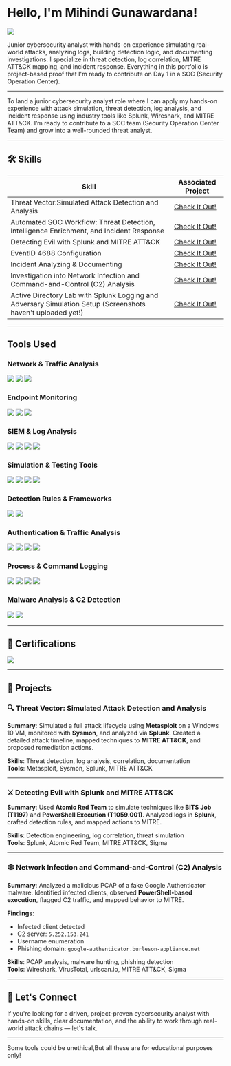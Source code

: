 # Hello, I'm Mihindi Gunawardana!  

<a href="https://www.linkedin.com/in/mihindi-gunawardana-44a0a432b"><img src="https://img.shields.io/badge/-LinkedIn-0072b1?&style=for-the-badge&logo=linkedin&logoColor=white" /></a>

Junior cybersecurity analyst with hands-on experience simulating real-world attacks, analyzing logs, building detection logic, and documenting investigations. I specialize in threat detection, log correlation, MITRE ATT&CK mapping, and incident response. Everything in this portfolio is project-based proof that I'm ready to contribute on Day 1 in a SOC (Security Operation Center).

---

To land a junior cybersecurity analyst role where I can apply my hands-on experience with attack simulation, threat detection, log analysis, and incident response using industry tools like Splunk, Wireshark, and MITRE ATT&CK. I’m ready to contribute to a SOC team (Security Operation Center Team) and grow into a well-rounded threat analyst.

---

## 🛠️ Skills

| Skill                                                        | Associated Project                                                                 |
|--------------------------------------------------------------|-------------------------------------------------------------------------------------|
| Threat Vector:Simulated Attack Detection and Analysis        | <a href="https://github.com/Mihindig/Threat-Vector-Simulated-Attack-Detection-and-Analysis.git">Check It Out!</a> |
| Automated SOC Workflow: Threat Detection, Intelligence Enrichment, and Incident Response | <a href="https://github.com/Mihindig/Automated-SOC-Workflow-Threat-Detection-Intelligence-Enrichment-and-Incident-Response-.git">Check It Out!</a> |
| Detecting Evil with Splunk and MITRE ATT&CK                  | <a href="https://github.com/Mihindig/Detecting-Evil-with-Splunk-and-MITRE-ATT-CK.git">Check It Out!</a> |
| EventID 4688 Configuration                                   | <a href="https://github.com/Mihindig/eventid4688.git">Check It Out!</a>                          |
| Incident Analyzing & Documenting                             | <a href="https://github.com/Mihindig/The-Bybit-Heist.git">Check It Out!</a>                         |
| Investigation into Network Infection and Command-and-Control (C2) Analysis | <a href="https://github.com/Mihindig/Unmasking-Network-Threats-A-Forensic-Case-Study.git">Check It Out!</a> |
|Active Directory Lab with Splunk Logging and Adversary Simulation Setup (Screenshots haven't uploaded yet!) | <a href="https://github.com/Mihindig/Active-Directory-Lab-with-Splunk-Logging-and-Adversary-Simulation-Setup.git">Check It Out!</a> |

---

## Tools Used

### Network & Traffic Analysis  
<div>
    <img src="https://img.shields.io/badge/-Wireshark-1679A7?&style=for-the-badge&logo=Wireshark&logoColor=white" />
    <img src="https://img.shields.io/badge/-urlscan.io-5C5CFF?&style=for-the-badge&logoColor=white" />
    <img src="https://img.shields.io/badge/-VirusTotal-FF0000?&style=for-the-badge&logoColor=white" />
</div>

### Endpoint Monitoring  
<div>
    <img src="https://img.shields.io/badge/-Sysmon-4B275F?&style=for-the-badge&logoColor=white" />
    <img src="https://img.shields.io/badge/-PowerShell-2C6D5A?&style=for-the-badge&logo=PowerShell&logoColor=white" />
    <img src="https://img.shields.io/badge/-Windows_Defender-0078D4?&style=for-the-badge&logo=Windows&logoColor=white" />
</div>

### SIEM & Log Analysis  
<div>
    <img src="https://img.shields.io/badge/-Splunk-000000?&style=for-the-badge&logo=Splunk&logoColor=white" />
    <img src="https://img.shields.io/badge/-Wazuh-3796A3?&style=for-the-badge&logo=Cloudsmith&logoColor=white" />
    <img src="https://img.shields.io/badge/-TheHive-FF5733?&style=for-the-badge&logoColor=white" />
    <img src="https://img.shields.io/badge/-Shuffle-5C4F97?&style=for-the-badge&logoColor=white" />
</div>

### Simulation & Testing Tools  
<div>
    <img src="https://img.shields.io/badge/-Metasploit-ED1C24?&style=for-the-badge&logo=Metasploit&logoColor=white" />
    <img src="https://img.shields.io/badge/-Atomic_Red_Team-8A2BE2?&style=for-the-badge&logoColor=white" />
    <img src="https://img.shields.io/badge/-BITSAdmin-0066CC?&style=for-the-badge&logoColor=white" />
    <img src="https://img.shields.io/badge/-Kali_Linux-4C1A52?&style=for-the-badge&logo=Kali&logoColor=white" />
</div>

### Detection Rules & Frameworks  
<div>
    <img src="https://img.shields.io/badge/-MITRE_ATT&CK-003366?&style=for-the-badge&logo=MITRE&logoColor=white" />
    <img src="https://img.shields.io/badge/-Sigma_Rules-990000?&style=for-the-badge&logoColor=white" />
</div>

### Authentication & Traffic Analysis  
<div>
    <img src="https://img.shields.io/badge/-Kerberos-005F6A?&style=for-the-badge&logo=Windows&logoColor=white" />
    <img src="https://img.shields.io/badge/-NTLMSSP-4E9CBA?&style=for-the-badge&logoColor=white" />
    <img src="https://img.shields.io/badge/-DNS_Analysis-13B2A2?&style=for-the-badge&logo=DNS&logoColor=white" />
    <img src="https://img.shields.io/badge/-TLS_Handshake_Analysis-D9B746?&style=for-the-badge&logoColor=white" />
</div>

### Process & Command Logging  
<div>
    <img src="https://img.shields.io/badge/-Event_Viewer-9F3F39?&style=for-the-badge&logo=Windows&logoColor=white" />
    <img src="https://img.shields.io/badge/-Event_ID_4688-5F4C1E?&style=for-the-badge&logo=Windows&logoColor=white" />
    <img src="https://img.shields.io/badge/-Command_Line_Logging-6A5D5D?&style=for-the-badge&logo=Windows&logoColor=white" />
    <img src="https://img.shields.io/badge/-Windows_Command_Line-9A7B6A?&style=for-the-badge&logo=Windows&logoColor=white" />
</div>

### Malware Analysis & C2 Detection  
<div>
    <img src="https://img.shields.io/badge/-Netstat-9A7B6A?&style=for-the-badge&logoColor=white" />
    <img src="https://img.shields.io/badge/-Task_Manager-F1B82D?&style=for-the-badge&logo=Windows&logoColor=white" />
</div>

---

## 📜 Certifications

<div>
<img src="https://img.shields.io/badge/-Google_Cybersecurity_Professional_Certificate-34A853?&style=for-the-badge&logo=Google&logoColor=white" />
</div>

---

## 📂 Projects

### 🔍 Threat Vector: Simulated Attack Detection and Analysis
**Summary**: Simulated a full attack lifecycle using **Metasploit** on a Windows 10 VM, monitored with **Sysmon**, and analyzed via **Splunk**. Created a detailed attack timeline, mapped techniques to **MITRE ATT&CK**, and proposed remediation actions.

**Skills**: Threat detection, log analysis, correlation, documentation  
**Tools**: Metasploit, Sysmon, Splunk, MITRE ATT&CK

---

### ⚔️ Detecting Evil with Splunk and MITRE ATT&CK  
**Summary**: Used **Atomic Red Team** to simulate techniques like **BITS Job (T1197)** and **PowerShell Execution (T1059.001)**. Analyzed logs in **Splunk**, crafted detection rules, and mapped actions to MITRE.

**Skills**: Detection engineering, log correlation, threat simulation  
**Tools**: Splunk, Atomic Red Team, MITRE ATT&CK, Sigma

---

### 🕸️ Network Infection and Command-and-Control (C2) Analysis  
**Summary**: Analyzed a malicious PCAP of a fake Google Authenticator malware. Identified infected clients, observed **PowerShell-based execution**, flagged C2 traffic, and mapped behavior to MITRE.

**Findings**:  
- Infected client detected  
- C2 server: `5.252.153.241`  
- Username enumeration  
- Phishing domain: `google-authenticator.burleson-appliance.net`  

**Skills**: PCAP analysis, malware hunting, phishing detection  
**Tools**: Wireshark, VirusTotal, urlscan.io, MITRE ATT&CK, Sigma

---

## 💬 Let's Connect  
If you're looking for a driven, project-proven cybersecurity analyst with hands-on skills, clear documentation, and the ability to work through real-world attack chains — let's talk.

---

Some tools could be unethical,But all these are for educational purposes only!
